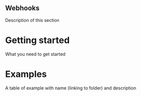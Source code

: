 ## Webhooks
Description of this section

# Getting started
What you need to get started

# Examples
A table of example with name (linking to folder) and description